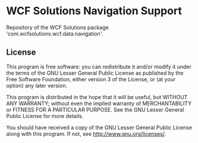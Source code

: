 WCF Solutions Navigation Support
================================

Repository of the WCF Solutions package 'com.wcfsolutions.wcf.data.navigation'.

License
-------

This program is free software: you can redistribute it and/or
modify it under the terms of the GNU Lesser General Public
License as published by the Free Software Foundation, either
version 3 of the License, or (at your option) any later version.

This program is distributed in the hope that it will be useful,
but WITHOUT ANY WARRANTY; without even the implied warranty of
MERCHANTABILITY or FITNESS FOR A PARTICULAR PURPOSE. See the
GNU Lesser General Public License for more details.

You should have received a copy of the GNU Lesser General Public License
along with this program. If not, see <http://www.gnu.org/licenses/>.